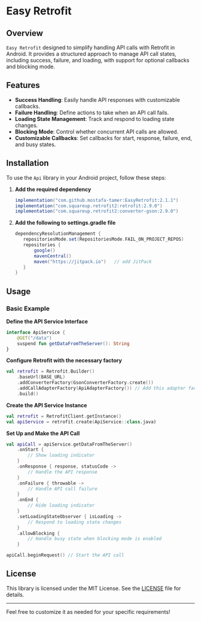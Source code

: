﻿# Easy Retrofit


## Overview

`Easy Retrofit` designed to simplify handling API calls with Retrofit in Android. It provides a structured approach to manage API call states, including success, failure, and loading, with support for optional callbacks and blocking mode.

## Features

- **Success Handling**: Easily handle API responses with customizable callbacks.
- **Failure Handling**: Define actions to take when an API call fails.
- **Loading State Management**: Track and respond to loading state changes.
- **Blocking Mode**: Control whether concurrent API calls are allowed.
- **Customizable Callbacks**: Set callbacks for start, response, failure, end, and busy states.

## Installation

To use the `Api` library in your Android project, follow these steps:

1. **Add the required dependency** 

   ```gradle
   implementation("com.github.mostafa-tamer:EasyRetrofit:2.1.1")
   implementation("com.squareup.retrofit2:retrofit:2.9.0")
   implementation("com.squareup.retrofit2:converter-gson:2.9.0")
   ```
   
2. **Add the following to settings.gradle file**

   ```gradle
   dependencyResolutionManagement {
      repositoriesMode.set(RepositoriesMode.FAIL_ON_PROJECT_REPOS)
      repositories {
          google()
          mavenCentral()
          maven("https://jitpack.io")   // add JitPack
      }
   }
   ```

## Usage

### Basic Example

**Define the API Service Interface**

```kotlin
interface ApiService {
    @GET("/data")
    suspend fun getDataFromTheServer(): String
}
```

**Configure Retrofit with the necessary factory**

```kotlin
val retrofit = Retrofit.Builder()
    .baseUrl(BASE_URL)
    .addConverterFactory(GsonConverterFactory.create())
    .addCallAdapterFactory(ApiAdapterFactory()) // Add this adapter factory
    .build()
```

**Create the API Service Instance**

```kotlin
val retrofit = RetrofitClient.getInstance()
val apiService = retrofit.create(ApiService::class.java)
```

**Set Up and Make the API Call**

```kotlin
val apiCall = apiService.getDataFromTheServer()
    .onStart {
        // Show loading indicator
    }
    .onResponse { response, statusCode ->
        // Handle the API response
    }
    .onFailure { throwable ->
        // Handle API call failure
    }
    .onEnd {
        // Hide loading indicator
    }
    .setLoadingStateObserver { isLoading ->
        // Respond to loading state changes
    }
    .allowBlocking {
        // Handle busy state when blocking mode is enabled
    }

apiCall.beginRequest() // Start the API call
```


## License

This library is licensed under the MIT License. See the [LICENSE](LICENSE) file for details.

---

Feel free to customize it as needed for your specific requirements!

